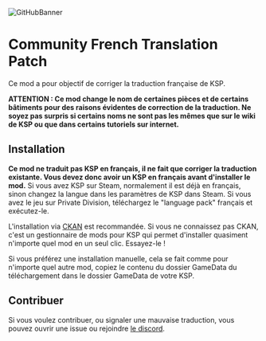 ![GitHubBanner](https://github.com/KSP-FrTranslation/CommunityFrenchTranslationPatch/assets/35108858/6dab7d9a-bea3-464e-9634-19acd4dfacdd)








# Community French Translation Patch
Ce mod a pour objectif de corriger la traduction française de KSP.








**ATTENTION : Ce mod change le nom de certaines pièces et de certains bâtiments pour des raisons évidentes de correction de la traduction. Ne soyez pas surpris si certains noms ne sont pas les mêmes que sur le wiki de KSP ou que dans certains tutoriels sur internet.**








## Installation
**Ce mod ne traduit pas KSP en français, il ne fait que corriger la traduction existante. Vous devez donc avoir un KSP en français avant d'installer le mod.** Si vous avez KSP sur Steam, normalement il est déjà en français, sinon changez la langue dans les paramètres de KSP dans Steam. Si vous avez le jeu sur Private Division, téléchargez le "language pack" français et exécutez-le.


L'installation via [CKAN](https://forum.kerbalspaceprogram.com/topic/197082-ckan-the-comprehensive-kerbal-archive-network-v1332-laplace-ksp-2-support/) est recommandée. Si vous ne connaissez pas CKAN, c'est un gestionnaire de mods pour KSP qui permet d'installer quasiment n'importe quel mod en un seul clic. Essayez-le !








Si vous préférez une installation manuelle, cela se fait comme pour n'importe quel autre mod, copiez le contenu du dossier GameData du téléchargement dans le dossier GameData de votre KSP.








## Contribuer
Si vous voulez contribuer, ou signaler une mauvaise traduction, vous pouvez ouvrir une issue ou rejoindre [le discord](https://discord.gg/GTUqwydTWD).

